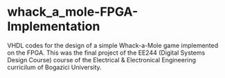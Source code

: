 # whack_a_mole-FPGA-Implementation
VHDL codes for the design of a simple Whack-a-Mole game implemented on the FPGA. 
This was the final project of the EE244 (Digital Systems Design Course) course of the Electrical & Electronical Engineering curricilum of Bogazici University.


